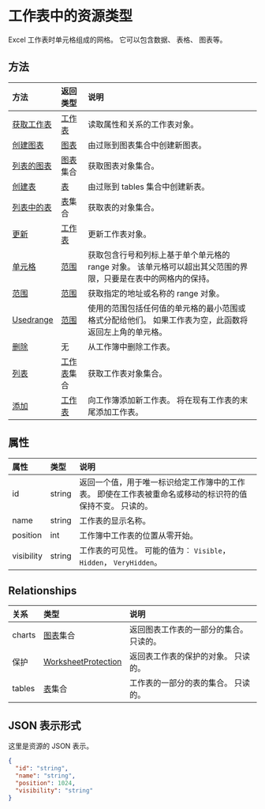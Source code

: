 # <a name="worksheet-resource-type"></a>工作表中的资源类型

Excel 工作表时单元格组成的网格。 它可以包含数据、 表格、 图表等。


## <a name="methods"></a>方法

| 方法           | 返回类型    |说明|
|:---------------|:--------|:----------|
|[获取工作表](../api/worksheet_get.md) | [工作表](worksheet.md) |读取属性和关系的工作表对象。|
|[创建图表](../api/worksheet_post_charts.md) |[图表](chart.md)| 由过账到图表集合中创建新图表。|
|[列表的图表](../api/worksheet_list_charts.md) |[图表](chart.md)集合| 获取图表对象集合。|
|[创建表](../api/worksheet_post_tables.md) |[表](table.md)| 由过账到 tables 集合中创建新表。|
|[列表中的表](../api/worksheet_list_tables.md) |[表](table.md)集合| 获取表的对象集合。|
|[更新](../api/worksheet_update.md) | [工作表](worksheet.md)   |更新工作表对象。 |
|[单元格](../api/worksheet_cell.md)|[范围](range.md)|获取包含行号和列标上基于单个单元格的 range 对象。 该单元格可以超出其父范围的界限，只要是在表中的网格内的保持。|
|[范围](../api/worksheet_range.md)|[范围](range.md)|获取指定的地址或名称的 range 对象。|
|[Usedrange](../api/worksheet_usedrange.md)|[范围](range.md)|使用的范围包括任何值的单元格的最小范围或格式分配给他们。 如果工作表为空，此函数将返回左上角的单元格。|
|[删除](../api/worksheet_delete.md)|无|从工作簿中删除工作表。|
|[列表](../api/worksheet_list.md) | [工作表](worksheet.md)集合 |获取工作表对象集合。 |
|[添加](../api/worksheetcollection_add.md)|[工作表](worksheet.md)|向工作簿添加新工作表。 将在现有工作表的末尾添加工作表。 |

## <a name="properties"></a>属性
| 属性     | 类型   |说明|
|:---------------|:--------|:----------|
|id|string|返回一个值，用于唯一标识给定工作簿中的工作表。 即使在工作表被重命名或移动的标识符的值保持不变。 只读的。|
|name|string|工作表的显示名称。|
|position|int|工作簿中工作表的位置从零开始。|
|visibility|string|工作表的可见性。 可能的值为︰ `Visible`， `Hidden`， `VeryHidden`。|

## <a name="relationships"></a>Relationships
| 关系 | 类型   |说明|
|:---------------|:--------|:----------|
|charts|[图表](chart.md)集合|返回图表工作表的一部分的集合。 只读的。|
|保护|[WorksheetProtection](worksheetprotection.md)|返回表工作表的保护的对象。 只读的。|
|tables|[表](table.md)集合|工作表的一部分的表的集合。 只读的。|

## <a name="json-representation"></a>JSON 表示形式

这里是资源的 JSON 表示。

<!-- {
  "blockType": "resource",
  "optionalProperties": [

  ],
  "@odata.type": "microsoft.graph.worksheet"
}-->

```json
{
  "id": "string",
  "name": "string",
  "position": 1024,
  "visibility": "string"
}

```

<!-- uuid: 8fcb5dbc-d5aa-4681-8e31-b001d5168d79
2015-10-25 14:57:30 UTC -->
<!-- {
  "type": "#page.annotation",
  "description": "Worksheet resource",
  "keywords": "",
  "section": "documentation",
  "tocPath": ""
}-->